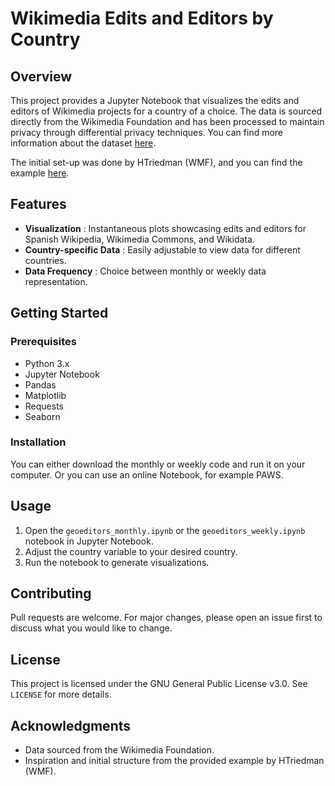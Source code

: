 # Wikimedia Edits and Editors by Country

## Overview

This project provides a Jupyter Notebook that visualizes the edits and editors of Wikimedia projects for a country of a choice. The data is sourced directly from the Wikimedia Foundation and has been processed to maintain privacy through differential privacy techniques. You can find more information about the dataset [here](https://analytics.wikimedia.org/published/datasets/geoeditors_monthly/00_README.html).

The initial set-up was done by HTriedman (WMF), and you can find the example [here](https://public-paws.wmcloud.org/User:HTriedman%20(WMF)/private_geoeditors_data_access.ipynb).

## Features

* **Visualization** : Instantaneous plots showcasing edits and editors for Spanish Wikipedia, Wikimedia Commons, and Wikidata.
* **Country-specific Data** : Easily adjustable to view data for different countries.
* **Data Frequency** : Choice between monthly or weekly data representation.

## Getting Started

### Prerequisites

* Python 3.x
* Jupyter Notebook
* Pandas
* Matplotlib
* Requests
* Seaborn

### Installation

You can either download the monthly or weekly code and run it on your computer. Or you can use an online Notebook, for example PAWS. 

## Usage

1. Open the `geoeditors_monthly.ipynb`  or the `geoeditors_weekly.ipynb` notebook in Jupyter Notebook.
2. Adjust the country variable to your desired country.
3. Run the notebook to generate visualizations.

## Contributing

Pull requests are welcome. For major changes, please open an issue first to discuss what you would like to change.

## License

This project is licensed under the GNU General Public License v3.0. See `LICENSE` for more details.

## Acknowledgments

* Data sourced from the Wikimedia Foundation.
* Inspiration and initial structure from the provided example by HTriedman (WMF).
